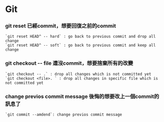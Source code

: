 # Git

### git reset  已經commit，想要回復之前的commit

``` t
`git reset HEAD^ -- hard` : go back to previous commit and drop all change
`git reset HEAD^ -- soft` : go back to previous commit and keep all change
```

### git checkout -- file 還沒commit，想要捨棄所有的改變

```t
`git checkout -- .` : drop all changes which is not committed yet
`git checkout <file>. ` : drop all changes in specific file which is not committed yet
```

### change previos commit message 後悔的想要改上一個commit的訊息了

```t
`git commit --amdend`: change previos commit message 
```